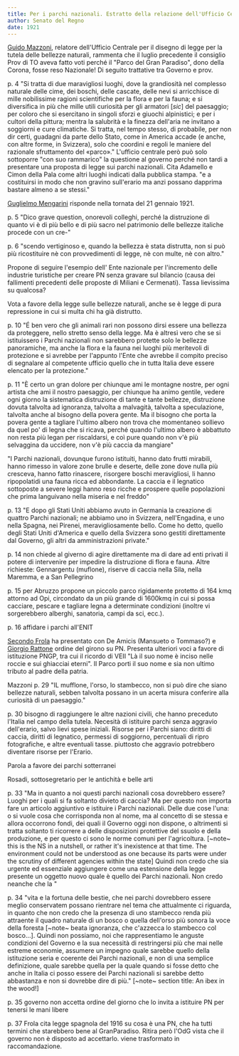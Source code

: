 ```yaml
---
title: Per i parchi nazionali. Estratto della relazione dell'Ufficio Centrale e dai discorsi degli on. Mazzoli (relatore), Mengarini, Frola, Niccolini, Bertetti, e da S.E. Rosadi, sottosegretario di Stato per le Antichità e Belle Arti pronunciate in Senato nelle tornate del 28 e 29 gennaio 1921 sul disegno di legge: "Per la tutela delle bellezze naturali e degli immobili di particolare interesse storico"
author: Senato del Regno
date: 1921
---
```




[Guido Mazzoni](http://notes9.senato.it/Web/senregno.nsf/825dafd139c849bdc125785d0059ad7c/f1408edf3a8511d74125646f005d5c07?OpenDocument), relatore dell'Ufficio Centrale per il disegno di legge per la tutela delle bellezze naturali, rammenta che il luglio precedente il consiglio Prov di TO aveva fatto voti perché il "Parco del Gran Paradiso", dono della Corona, fosse reso Nazionale! Di seguito trattative tra Governo e prov.

p. 4 "Si tratta di due maravigliosi luoghi, dove la grandiosità nel complesso naturale delle cime, dei boschi, delle cascate, delle nevi si arricchisce di mille nobilissime ragioni scientifiche per la flora e per la fauna; e si diversifica in più che mille utili curiosità per gli armatori [_sic_] del paesaggio; per coloro che si esercitano in singoli sforzi e giuochi alpinistici; e per i cultori della pittura; mentra la salubrità e la finezza dell'aria ne invitano a soggiorni e cure climatiche. Si tratta, nel tempo stesso, di probabile, per non dir certi, guadagni  da parte dello Stato, come in America accade (e anche, con altre forme, in Svizzera), solo che coordini e regoli le maniere del razionale sfruttamento del «parco»." L'ufficio centrale però può solo sottoporre "con suo rammarico" la questione al governo perché non tardi a presentare una proposta di legge sui parchi nazionali. Cita Adamello e Cimon della Pala come altri luoghi indicati dalla pubblica stampa. "e a costituirsi in modo che non gravino sull'erario ma anzi possano dapprima bastare almeno a se stessi."



[Guglielmo Mengarini](http://notes9.senato.it/Web/senregno.nsf/825dafd139c849bdc125785d0059ad7c/10d820b60067f0314125646f005d6a04?OpenDocument) risponde nella tornata del 21 gennaio 1921.

p. 5 "Dico grave question, onorevoli colleghi, perché la distruzione di quanto vi è di più bello e di più sacro nel patrimonio delle bellezze italiche procede con un cre-"

p. 6 "scendo vertiginoso e, quando la bellezza è stata distrutta, non si può più ricostituire nè con provvedimenti di legge, nè con multe, nè con altro."

Propone di seguire l'esempio dell' Ente nazionale per l'incremento delle industrie turistiche per creare PN senza gravare sul bilancio (causa dei fallimenti precedenti delle proposte di Miliani e Cermenati). Tassa lievissima su qualcosa?

Vota a favore della legge sulle bellezze naturali, anche se è legge di pura repressione in cui si multa chi ha già distrutto.

p. 10 "É ben vero che gli animali rari non possono dirsi essere una bellezza da proteggere, nello stretto senso della legge. Ma è altresì vero che se si istituissero i Parchi nazionali non sarebbero protette solo le bellezze panoramiche, ma anche la flora e la fauna nei luoghi più meritevoli di protezione e si avrebbe per l'appunto l'Ente che avrebbe il compito preciso di segnalare al competente ufficio quello che in tutta Italia deve essere elencato per la protezione."

p. 11 "È certo un gran dolore per chiunque ami le montagne nostre, per ogni artista che ami il nostro paesaggio, per chiunque ha animo gentile, vedere ogni giorno la sistematica distruzione di tante e tante bellezze, distruzione dovuta talvolta ad ignoranza, talvolta a malvagità, talvolta a speculazione, talvolta anche al bisogno della povera gente. Ma il bisogno che porta la povera gente a tagliare l'ultimo albero non trova che momentaneo sollievo da quel po' di legna che si ricava, perché quando l'ultimo albero è abbattuto non resta più legan per riscaldarsi, e coì pure quando non v'è più selvaggina da uccidere, non v'è più caccia da mangiare"

"I Parchi nazionali, dovunque furono istituiti, hanno dato frutti mirabili, hanno rimesso in valore zone brulle e deserte, delle zone dove nulla più cresceva, hanno fatto rinascere, risorgere boschi meravigliosi, li hanno ripopolatidi una fauna ricca ed abbondante. La caccia e il legnatico sottoposte  a severe leggi hanno reso ricche e prospere quelle popolazioni che prima languivano nella miseria e nel freddo"

p. 13 "E dopo gli Stati Uniti abbiamo avuto in Germania la creazione di quattro Parchi nazionali; ne abbiamo uno in Svizzera, nell'Engadina, e uno nella Spagna, nei Pirenei, meravigliosamente bello. Come ho detto, quello degli Stati Uniti d'America e quello della Svizzera sono gestiti direttamente dal Governo, gli altri da amministrazioni private."

p. 14 non chiede al giverno di agire direttamente ma di dare ad enti privati il potere di intervenire per impedire la distruzione di flora e fauna. Altre richieste: Gennargentu (muflone), riserve di caccia nella Sila, nella Maremma, e a San Pellegrino

p. 15 per Abruzzo propone un piccolo parco rigidamente protetto di 164 kmq attorno ad Opi, circondato da un più grande di 1600kmq in cui si possa cacciare, pescare e tagliare legna a determinate condizioni (inoltre vi sorgerebbero alberghi, sanatoria, campi da sci, ecc.).

p. 16 affidare i parchi all'ENIT

[Secondo Frola](http://notes9.senato.it/Web/senregno.nsf/16fcc6702fe207b8c125785d00598c7c/7e7a30b6c3dc5f1f4125646f005be347?OpenDocument) ha presentato con De Amicis (Mansueto o Tommaso?) e [Giorgio Rattone](http://notes9.senato.it/Web/senregno.nsf/99c86489eb3293f5c125785d0059c118/b573f28939f026bd4125646f005ee41e?OpenDocument) ordine del girono su PN. Presenta ulteriori voci a favore di istituzione PNGP, tra cui il ricordo di VEII "Là il suo nome è inciso nelle roccie e sui ghiacciai eterni". Il Parco porti il suo nome e sia non ultimo tributo al padre della patria.

Mazzoni p. 29 "IL mufflone, l'orso, lo stambecco, non si può dire che siano bellezze naturali, sebben talvolta possano in un acerta misura conferire alla curiosità di un paesaggio."

p. 30 bisogno di raggiungere le altre nazioni civili, che hanno preceduto l'Italia nel campo della tutela. Necesità di istituire parchi senza aggravio dell'erario, salvo lievi spese iniziali. Risorse per i Parchi siano: diritti di caccia, diritti di legnatico, permessi di soggiorno, percentuali di ripro fotografiche, e altre eventuali tasse. piuttosto che aggravio potrebbero diventare risorse per l'Erario.

Parola a favore dei parchi sotterranei

Rosadi, sottosegretario per le antichità e belle arti

p. 33 "Ma in quanto a noi questi parchi nazionali cosa dovrebbero essere?
Luoghi per i quali si fa soltanto divieto di caccia? Ma per questo non importa fare un articolo aggiuntivo e istituire i Parchi nazionali. Delle due cose l'una: o si vuole cosa che corrisponda non al nome, ma al concetto di se stessa e allora occorrono fondi, dei quali il Governo oggi non dispone, o altrimenti si tratta soltanto ti ricorrere a delle disposizioni protettive del ssuolo e della produzione, e per questo ci sono le norme comuni per l'agricoltura. [~note~ this is the NS in a nutshell, or rather it's inexistence at that time. The environment could not be understood as one because its parts were under the scrutiny of different agencies within the state]  Quindi non credo che sia urgente ed essenziale aggiungere come una estensione della legge presente un oggetto nuovo quale è quello dei Parchi nazionali. Non credo neanche che la "

p. 34 "vita e la fortuna delle bestie, che nei parchi dovrebbero essere meglio conservatem possano rientrare nel tema che attualmente ci riguarda, in quanto che non credo che la presenza di uno stambecco renda più attraente il quadro naturale di un bosco o quella dell'orso più sonora la voce della foresta [~note~ beata ignoranza, che c'azzecca lo stambecco col bosco…]. Quindi non possiamo, noi che rappresentiamo le anguste condizioni del Governo e la sua necessità di restringersi più che mai nelle estreme economie, assumere un impegno quale sarebbe quello della istituzione seria e coerente dei Parchi nazionali, e non di una semplice definizione, quale sarebbe quella per la quale quando si fosse detto che anche in Italia ci posso essere dei Parchi nazionali si sarebbe detto abbastanza e non si dovrebbe dire di più." [~note~ section title: An ibex in the wood!]

p. 35 governo non accetta ordine del giorno che lo invita a istituire PN per tenersi le mani libere

p. 37 Frola cita legge spagnola del 1916 su cosa è una PN, che ha tutti termini che starebbero bene al GranParadiso. Ritira però l'OdG vista che il governo non è disposto ad accettarlo. viene trasformato in raccomandazione.

